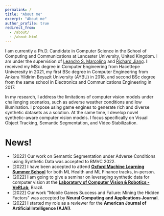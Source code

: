 ```yaml
---
permalink: /
title: "About me"
excerpt: "About me"
author_profile: true
redirect_from: 
  - /about/
  - /about.html
---
```

I am currently a Ph.D. Candidate in Computer Science in the School of Computing and Communications at Lancaster University, United Kingdom. I am under the supervision of [Leandro S. Marcolino](https://www.lancaster.ac.uk/lira/people/leandro-soriano-marcolino) and [Richard Jiang](https://www.lancaster.ac.uk/scc/about-us/people/richard-jiang). I received my MSc degree in Computer Engineering from Hacettepe Univeresity in 2021, my first BSc degree in Computer Engineering from Ankara Yildirim Beyazit University (AYBU) in 2018, and second BSc degree from the same school in Electronics and Communications Engineering in 2017.

In my research, I address the limitations of computer vision models under challenging scenarios, such as adverse weather conditions and low illumination. I propose using game engines to generate rich and diverse synthetic datasets as a solution. At the same time, I develop novel synthetic-aware computer vision models. I focus specifically on Visual Object Tracking, Semantic Segmentation, and Video Stabilization.

News!
======
* [2022] Our work on Semantic Segmentation under Adverse Conditions using Synthetic Data was accepted to BMVC 2022.
* [2022] I have been accepted to attend [**Oxford Machine Learning Summer School**](https://www.oxfordml.school/) for both ML Health and ML Finance tracks, in-person. 
* [2022] I am going to give a seminar on leveraging synthetic data for computer vision at the [**Laboratory of Computer Vision & Robotics - VeRLab**](https://www.verlab.dcc.ufmg.br), Brazil.
* [2022] Our work "Mobile Games Success and Failure: Mining the Hidden Factors" was accepted by **Neural Computing and Applications Journal**.
* [2022] I started my role as a reviewer for the **American Journal of Artificial Intelligence (AJAI)**.


